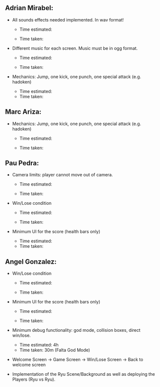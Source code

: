 ## Adrian Mirabel:

- All sounds effects needed implemented. In wav format!

  - Time estimated:

  - Time taken:

    

- Different music for each screen. Music must be in ogg format. 

  - Time estimated:

  - Time taken:

    

- Mechanics: Jump, one kick, one punch, one special attack (e.g. hadoken) 

  - Time estimated:
  - Time taken:

  

## Marc Ariza:

- Mechanics: Jump, one kick, one punch, one special attack (e.g. hadoken) 

  - Time estimated:

  - Time taken:

    

## Pau Pedra: 

- Camera limits: player cannot move out of camera.

  - Time estimated:

  - Time taken:

    

- Win/Lose condition

  - Time estimated:

  - Time taken:

    

- Minimum UI for the score (health bars only)

  - Time estimated:
  - Time taken:

  

## Angel Gonzalez:

- Win/Lose condition 

  - Time estimated:

  - Time taken:

    

- Minimum UI for the score (health bars only)

  - Time estimated:

  - Time taken:

    

- Minimum debug functionality: god mode, collision boxes, direct win/lose.
  - Time estimated: 4h
  - Time taken: 30m (Falta God Mode)



- Welcome Screen -> Game Screen -> Win/Lose Screen -> Back to welcome screen
- Implementation of the Ryu Scene/Background as well as deploying the Players (Ryu vs Ryu).